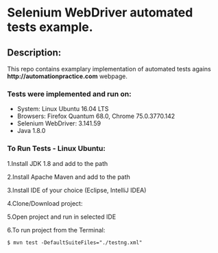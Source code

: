 # Selenium WebDriver automated tests example.


## Description:
This repo contains examplary implementation of automated tests agains  __http://automationpractice.com__ webpage.


### Tests were implemented and run on:

* System: Linux Ubuntu 16.04 LTS
* Browsers: Firefox Quantum 68.0, Chrome 75.0.3770.142
* Selenium WebDriver: 3.141.59
* Java 1.8.0

### To Run Tests - Linux Ubuntu:

1.Install JDK 1.8 and add to the path

2.Install Apache Maven and add to the path

3.Install IDE of your choice (Eclipse, IntelliJ IDEA)

4.Clone/Download project: 

5.Open project and run in selected IDE

6.To run project from the Terminal: 

```
$ mvn test -DefaultSuiteFiles="./testng.xml"
```
